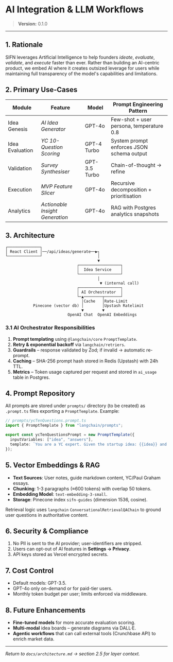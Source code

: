 # AI Integration & LLM Workflows

> **Version:** 0.1.0

---

## 1. Rationale

SIFN leverages Artificial Intelligence to help founders _ideate_, _evaluate_, _validate_, and _execute_ faster than ever. Rather than building an AI-centric product, we embed AI where it creates outsized leverage for users while maintaining full transparency of the model's capabilities and limitations.

## 2. Primary Use-Cases

| Module          | Feature                         | Model         | Prompt Engineering Pattern                |
| --------------- | ------------------------------- | ------------- | ----------------------------------------- |
| Idea Genesis    | _AI Idea Generator_             | GPT-4o        | Few-shot + user persona, temperature 0.8  |
| Idea Evaluation | _YC 10-Question Scoring_        | GPT-4 Turbo   | System prompt enforces JSON schema output |
| Validation      | _Survey Synthesiser_            | GPT-3.5 Turbo | Chain-of-thought → refine                 |
| Execution       | _MVP Feature Slicer_            | GPT-4o        | Recursive decomposition + prioritisation  |
| Analytics       | _Actionable Insight Generation_ | GPT-4o        | RAG with Postgres analytics snapshots     |

## 3. Architecture

```
┌──────────────┐
│ React Client │──/api/ideas/generate──▶┐
└──────────────┘                        │
                                        ▼
                               ┌──────────────────┐
                               │  Idea Service    │
                               └──────────────────┘
                                        │
                                         ▼ (internal call)
                               ┌──────────────────┐
                               │ AI Orchestrator  │
                               └─▲────────┬───────┘
                                 │Cache   │Rate-Limit
            Pinecone (vector db) │        │Upstash Ratelimit
                                 ▼        ▼
                           OpenAI Chat  OpenAI Embeddings
```

### 3.1 AI Orchestrator Responsibilities

1. **Prompt templating** using `@langchain/core` `PromptTemplate`.
2. **Retry & exponential backoff** via `langchain/retriers`.
3. **Guardrails** – response validated by Zod; if invalid → automatic re-prompt.
4. **Caching** – SHA-256 prompt hash stored in Redis (Upstash) with 24h TTL.
5. **Metrics** – Token usage captured per request and stored in `ai_usage` table in Postgres.

## 4. Prompt Repository

All prompts are stored under `prompts/` directory (to be created) as `.prompt.ts` files exporting a `PromptTemplate`. Example:

```ts
// prompts/ycTenQuestions.prompt.ts
import { PromptTemplate } from "langchain/prompts";

export const ycTenQuestionsPrompt = new PromptTemplate({
  inputVariables: ["idea", "answers"],
  template: `You are a YC expert. Given the startup idea: {{idea}} and the founder's answers: {{answers}}, output a JSON object strictly matching this schema: ...`,
});
```

## 5. Vector Embeddings & RAG

- **Text Sources**: User notes, guide markdown content, YC/Paul Graham essays.
- **Chunking**: 1-3 paragraphs (≈600 tokens) with overlap 50 tokens.
- **Embedding Model**: `text-embedding-3-small`.
- **Storage**: Pinecone index `sifn-guides` (dimension 1536, cosine).

Retrieval logic uses `langchain` `ConversationalRetrievalQAChain` to ground user questions in authoritative content.

## 6. Security & Compliance

1. No PII is sent to the AI provider; user-identifiers are stripped.
2. Users can opt-out of AI features in **Settings → Privacy**.
3. API keys stored as Vercel encrypted secrets.

## 7. Cost Control

- Default models: GPT-3.5.
- GPT-4o only on-demand or for paid-tier users.
- Monthly token budget per user; limits enforced via middleware.

## 8. Future Enhancements

- **Fine-tuned models** for more accurate evaluation scoring.
- **Multi-modal** idea boards – generate diagrams via DALL·E.
- **Agentic workflows** that can call external tools (Crunchbase API) to enrich market data.

---

_Return to `docs/architecture.md` → section 2.5 for layer context._
